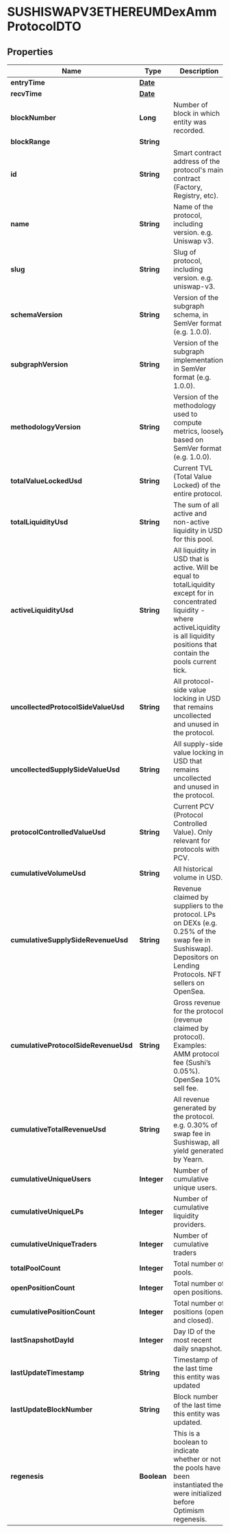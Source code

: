 

# SUSHISWAPV3ETHEREUMDexAmmProtocolDTO

## Properties

Name | Type | Description | Notes
------------ | ------------- | ------------- | -------------
**entryTime** | [**Date**](Date.md) |  |  [optional]
**recvTime** | [**Date**](Date.md) |  |  [optional]
**blockNumber** | **Long** | Number of block in which entity was recorded. |  [optional]
**blockRange** | **String** |  |  [optional]
**id** | **String** | Smart contract address of the protocol&#39;s main contract (Factory, Registry, etc). |  [optional]
**name** | **String** | Name of the protocol, including version. e.g. Uniswap v3. |  [optional]
**slug** | **String** | Slug of protocol, including version. e.g. uniswap-v3. |  [optional]
**schemaVersion** | **String** | Version of the subgraph schema, in SemVer format (e.g. 1.0.0). |  [optional]
**subgraphVersion** | **String** | Version of the subgraph implementation, in SemVer format (e.g. 1.0.0). |  [optional]
**methodologyVersion** | **String** | Version of the methodology used to compute metrics, loosely based on SemVer format (e.g. 1.0.0). |  [optional]
**totalValueLockedUsd** | **String** | Current TVL (Total Value Locked) of the entire protocol. |  [optional]
**totalLiquidityUsd** | **String** | The sum of all active and non-active liquidity in USD for this pool. |  [optional]
**activeLiquidityUsd** | **String** | All liquidity in USD that is active. Will be equal to totalLiquidity except for in concentrated liquidity - where activeLiquidity is all liquidity positions that contain the pools current tick. |  [optional]
**uncollectedProtocolSideValueUsd** | **String** | All protocol-side value locking in USD that remains uncollected and unused in the protocol. |  [optional]
**uncollectedSupplySideValueUsd** | **String** | All supply-side value locking in USD that remains uncollected and unused in the protocol. |  [optional]
**protocolControlledValueUsd** | **String** | Current PCV (Protocol Controlled Value). Only relevant for protocols with PCV. |  [optional]
**cumulativeVolumeUsd** | **String** | All historical volume in USD. |  [optional]
**cumulativeSupplySideRevenueUsd** | **String** | Revenue claimed by suppliers to the protocol. LPs on DEXs (e.g. 0.25% of the swap fee in Sushiswap). Depositors on Lending Protocols. NFT sellers on OpenSea. |  [optional]
**cumulativeProtocolSideRevenueUsd** | **String** | Gross revenue for the protocol (revenue claimed by protocol). Examples: AMM protocol fee (Sushi’s 0.05%). OpenSea 10% sell fee. |  [optional]
**cumulativeTotalRevenueUsd** | **String** | All revenue generated by the protocol. e.g. 0.30% of swap fee in Sushiswap, all yield generated by Yearn. |  [optional]
**cumulativeUniqueUsers** | **Integer** | Number of cumulative unique users. |  [optional]
**cumulativeUniqueLPs** | **Integer** | Number of cumulative liquidity providers. |  [optional]
**cumulativeUniqueTraders** | **Integer** | Number of cumulative traders |  [optional]
**totalPoolCount** | **Integer** | Total number of pools. |  [optional]
**openPositionCount** | **Integer** | Total number of open positions. |  [optional]
**cumulativePositionCount** | **Integer** | Total number of positions (open and closed). |  [optional]
**lastSnapshotDayId** | **Integer** | Day ID of the most recent daily snapshot. |  [optional]
**lastUpdateTimestamp** | **String** | Timestamp of the last time this entity was updated |  [optional]
**lastUpdateBlockNumber** | **String** | Block number of the last time this entity was updated. |  [optional]
**regenesis** | **Boolean** | This is a boolean to indicate whether or not the pools have been instantiated the were initialized before Optimism regenesis. |  [optional]




